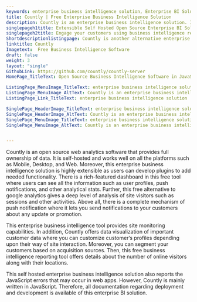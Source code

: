 ```yaml
---
keywords: enterprise business intelligence solution, Enterprise BI Solution, Web Analytics Software, free alternative to google analytics, business intelligence reporting tool
title: Countly | Free Enterprise Business Intelligence Solution
description: Countly is an enterprise business intelligence solution. It offers campaign attribution, visitor information, push notifications, and error reporting features.
singlepageh1title: Extensible Self Hosted Open Source Enterprise BI Solution
singlepageh2title: Engage your customers using business intelligence reporting tools. Countly offers many plugins to help you know the visitor's behavior and site performance.
Shortdescriptionlistingpage: Countly is another alternative enterprise enterprise business intelligence solution. It offers site monitoring, push notifications, custom event tracking, custom plugin development and more.
linktitle: Countly
Imagetext:  Free Business Intelligence Software
draft: false
weight: 3
layout: "single"
GithubLink: https://github.com/countly/countly-server
HomePage_TitleText: Open Source Business Intelligence Software in JavaScript

ListingPage_MenuImage_TitleText: enterprise business intelligence solution
ListingPage_MenuImage_AltText: Countly is an enterprise business intelligence solution
ListingPage_Link_TitleText: enterprise business intelligence solution

SinglePage_HeaderImage_TitleText: enterprise business intelligence solution
SinglePage_HeaderImage_AltText: Countly is an enterprise business intelligence solution
SinglePage_MenuImage_TitleText: enterprise business intelligence solution
SinglePage_MenuImage_AltText: Countly is an enterprise business intelligence solution


---
```


Countly is an open source web analytics software that provides full ownership of data. It is self-hosted and works well on all the platforms such as Mobile, Desktop, and Web. Moreover, this enterprise business intelligence solution is highly extensible as users can develop plugins to add needed functionality. There is a rich-featured dashboard in this free tool where users can see all the information such as user profiles, push notifications, and other analytical stats. Further, this free alternative to google analytics gives a deep level of analysis of site visitors such as sessions and other activities. Above all, there is a complete mechanism of push notification where it lets you send notifications to your customers about any update or promotion.

This enterprise business intelligence tool provides site monitoring capabilities. In addition, Countly offers data visualization of important customer data where you can customize customer’s profiles depending upon their way of site interaction. Moreover, you can segment your customers based on acquisition sources. Then, this free business intelligence reporting tool offers details about the number of online visitors along with their locations.

This self hosted enterprise business intelligence solution also reports the JavaScript errors that may occur in web apps. However, Countly is mainly written in JavaScript. Therefore, all documentation regarding deployment and development is available of this enterprise BI solution.

<a class="anchor" id="requirements" name="requirements" style="font-size: 12.16px;"></a>
